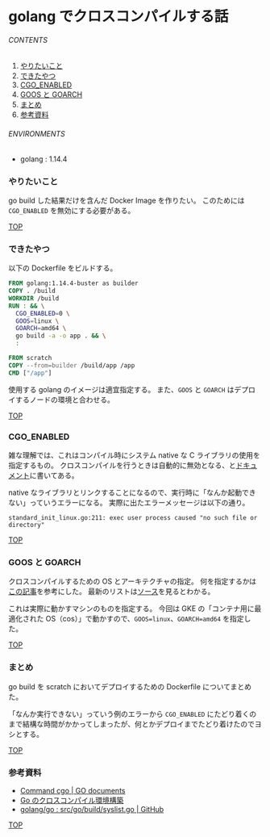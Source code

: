 # golang でクロスコンパイルする話
<a id="top"></a>

###### CONTENTS

1. [やりたいこと](#purpose)
1. [できたやつ](#outcome)
1. [CGO_ENABLED](#cgo_enabled)
1. [GOOS と GOARCH](#goos_goarch)
1. [まとめ](#postscript)
1. [参考資料](#reference)


###### ENVIRONMENTS

- golang : 1.14.4


<a id="purpose"></a>
### やりたいこと

go build した結果だけを含んだ Docker Image を作りたい。
このためには `CGO_ENABLED` を無効にする必要がある。


[TOP](#top)
<a id="define-proto"></a>
### できたやつ

以下の Dockerfile をビルドする。

```Dockerfile
FROM golang:1.14.4-buster as builder
COPY . /build
WORKDIR /build
RUN : && \
  CGO_ENABLED=0 \
  GOOS=linux \
  GOARCH=amd64 \
  go build -a -o app . && \
  :

FROM scratch
COPY --from=builder /build/app /app
CMD ["/app"]
```

使用する golang のイメージは適宜指定する。
また、`GOOS` と `GOARCH` はデプロイするノードの環境と合わせる。


[TOP](#top)
<a id="cgo_enabled"></a>
### CGO_ENABLED

雑な理解では、これはコンパイル時にシステム native な C ライブラリの使用を指定するもの。
クロスコンパイルを行うときは自動的に無効となる、と[ドキュメント](https://golang.org/cmd/cgo/)に書いてある。

native なライブラリとリンクすることになるので、実行時に「なんか起動できない」っていうエラーになる。
実際に出たエラーメッセージは以下の通り。

```text
standard_init_linux.go:211: exec user process caused "no such file or directory"
```


[TOP](#top)
<a id="goos_goarch"></a>
### GOOS と GOARCH

クロスコンパイルするための OS とアーキテクチャの指定。
何を指定するかは[この記事](https://qiita.com/Jxck_/items/02185f51162e92759ebe)を参考にした。
最新のリストは[ソース](https://github.com/golang/go/blob/master/src/go/build/syslist.go)を見るとわかる。

これは実際に動かすマシンのものを指定する。
今回は GKE の「コンテナ用に最適化された OS（cos）」で動かすので、`GOOS=linux`、`GOARCH=amd64` を指定した。


[TOP](#top)
<a id="postscript"></a>
### まとめ

go build を scratch においてデプロイするための Dockerfile についてまとめた。

「なんか実行できない」っていう例のエラーから `CGO_ENABLED` にたどり着くのまで結構な時間がかかってしまったが、何とかデプロイまでたどり着けたのでヨシとする。


[TOP](#top)
<a id="reference"></a>
### 参考資料

- [Command cgo | GO documents](https://golang.org/cmd/cgo/)
- [Go のクロスコンパイル環境構築](https://qiita.com/Jxck_/items/02185f51162e92759ebe)
- [golang/go : src/go/build/syslist.go | GitHub](https://github.com/golang/go/blob/master/src/go/build/syslist.go)


[TOP](#top)

